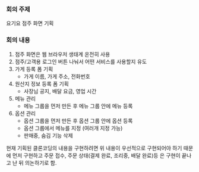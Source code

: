 ### 회의 주제
요기요 점주 화면 기획

### 회의 내용
1. 점주 화면은 웹 브라우저 생태계 온전히 사용
2. 점주/고객용 로그인 버튼 나눠서 어떤 서비스를 사용할지 유도
3. 가게 등록 폼 기획
   - 가게 이름, 가게 주소, 전화번호
4. 원산지 정보 등록 폼 기획
   - 사장님 공지, 배달 요금, 영업 시간
5. 메뉴 관리
   - 메뉴 그룹을 먼저 만든 후 메뉴 그룹 안에 메뉴 등록
6. 옵션 관리
   - 옵션 그룹을 먼저 만든 후 옵션 그룹 안에 옵션 등록
   - 옵션 그룹에서 메뉴를 지정 (여러개 지정 가능)
   - 판매중, 숨김 기능 삭제
  
현재 기획된 클론코딩의 내용을 구현하려면 위 내용이 우선적으로 구현되어야 하기 때문에 먼저 구현하고 주문 접수, 주문 상태(결제 완료, 조리중, 배달 완료)등 은 구현이 끝나고 난 뒤 의논하기로 함.
